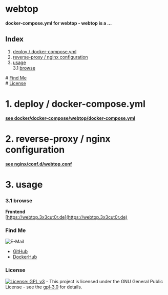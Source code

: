 # webtop

**docker-compose.yml for webtop - webtop is a ...**  

## Index

1. [deploy / docker-compose.yml](#deploy)  
2. [reverse-proxy / nginx configuration](#reverse-proxy)  
3. [usage](#usage)  
  3.1 [browse](#browse)  

\# [Find Me](#findme)  
\# [License](#license)  

# 1. deploy / docker-compose.yml <a name="deploy"></a>  
**[see docker/docker-compose/webtop/docker-compose.yml](https://github.com/3x3cut0r/vps/blob/main/docker/docker-compose/webtop/docker-compose.yml)**  

# 2. reverse-proxy / nginx configuration <a name="reverse-proxy"></a>  
**[see nginx/conf.d/webtop.conf](https://github.com/3x3cut0r/vps/blob/main/nginx/conf.d/webtop.conf)**  

# 3. usage <a name="usage"></a>  

### 3.1 browse <a name="browse"></a>  
**Frontend**  
[https://webtop.3x3cut0r.de](https://webtop.3x3cut0r.de)  

### Find Me <a name="findme"></a>

![E-Mail](https://img.shields.io/badge/E--Mail-executor55%40gmx.de-red)
* [GitHub](https://github.com/3x3cut0r)
* [DockerHub](https://hub.docker.com/u/3x3cut0r)

### License <a name="license"></a>

[![License: GPL v3](https://img.shields.io/badge/License-GPLv3-blue.svg)](https://www.gnu.org/licenses/gpl-3.0) - This project is licensed under the GNU General Public License - see the [gpl-3.0](https://www.gnu.org/licenses/gpl-3.0.en.html) for details.
